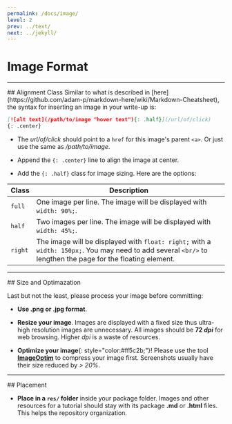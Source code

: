 ```yaml
---
permalink: /docs/image/
level: 2
prev: ../text/
next: ../jekyll/
---
```


# Image Format

<hr/>
## Alignment Class
Similar to what is described in [here](https://github.com/adam-p/markdown-here/wiki/Markdown-Cheatsheet), the syntax for inserting an image in your write-up is:

```md
[![alt text](/path/to/image "hover text"){: .half}](/url/of/click)
{: .center}
```

* The _url/of/click_ should point to a `href` for this image's parent `<a>`. Or just use the same as _/path/to/image_.

* Append the `{: .center}` line to align the image at center.

* Add the `{: .half}` class for image sizing. Here are the options:

| Class | Description |
| --- | --- |
| `full` | One image per line. The image will be displayed with `width: 90%;`. |
| `half` | Two images per line. The image will be displayed with `width: 45%;`. |
| `right` | The image will be displayed with `float: right;` with a `width: 150px;`. You may need to add several `<br/>` to lengthen the page for the floating element. |

<hr/>
## Size and Optimazation

Last but not the least, please process your image before committing:

* **Use .png or .jpg format**.

* **Resize your image**. Images are displayed with a fixed size thus ultra-high resolution images are unnecessary. All images should be **72 _dpi_** for web browsing. Higher _dpi_ is a waste of resources.

* **Optimize your image**{: style="color:#ff5c2b;"}! Please use the tool [**ImageOptim**](https://imageoptim.com/mac) to compress your image first. Screenshots usually have their size reduced by _> 20%_.

<hr/>
## Placement

* **Place in a `res/` folder** inside your package folder. Images and other resources for a tutorial should stay with its package **.md** or **.html** files. This helps the repository organization.
